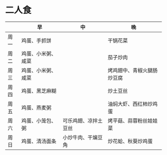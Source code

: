 # 二人食

|    | 早         | 中          | 晚             |
|----|-----------|------------|---------------|
| 周一 | 鸡蛋、手抓饼    |            | 干锅花菜          |
| 周二 | 鸡蛋、小米粥、咸菜 |            | 茄子炒肉          |
| 周三 | 鸡蛋、小米粥、咸菜 |            | 烤鸡翅中、青椒火腿肠炒豆腐 |
| 周四 | 鸡蛋、黑芝麻糊   |            | 炒土豆丝          |
| 周五 | 鸡蛋、燕麦粥    |            | 油焖大虾、西红柿炒鸡蛋   |
| 周六 | 鸡蛋、小笼包、粥  | 可乐鸡翅、凉拌土豆丝 | 烤平菇、蒜蓉粉丝娃娃菜   |
| 周日 | 鸡蛋、清汤面条   | 小炒牛肉、干煸豆角  | 炒花蛤、秋葵炒鸡蛋     |
